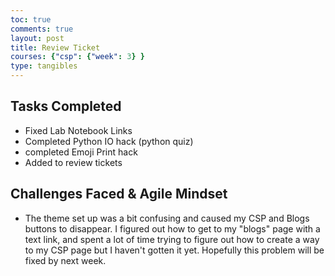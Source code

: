 ```yaml
---
toc: true
comments: true
layout: post
title: Review Ticket
courses: {"csp": {"week": 3} }
type: tangibles
---
```


## Tasks Completed
- Fixed Lab Notebook Links
- Completed Python IO hack (python quiz)
- completed Emoji Print hack
- Added to review tickets

## Challenges Faced & Agile Mindset
- The theme set up was a bit confusing and caused my CSP and Blogs buttons to disappear. I figured out how to get to my "blogs" page with a text link, and spent a lot of time trying to figure out how to create a way to my CSP page but I haven't gotten it yet. Hopefully this problem will be fixed by next week.